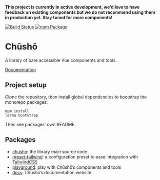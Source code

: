 **This project is currently in active development, we’d love to have feedback on existing components but we do not recommend using them in production yet. Stay tuned for more components!**

[![Build Status](https://api.travis-ci.org/liip/chusho.svg?branch=master)](https://travis-ci.org/liip/chusho)
[![npm Package](https://img.shields.io/npm/v/chusho)](https://www.npmjs.com/package/chusho)

# Chūshō

A library of bare accessible Vue components and tools.

[Documentation](https://www.chusho.dev/guide/)

## Project setup

Clone the repository, then install global dependencies to bootstrap the monorepo packages:

```
npm install
lerna bootstrap
```

Then see packages’ own README.

## Packages

-   [chusho](https://github.com/liip/chusho/tree/master/packages/chusho/): the library main source code
-   [preset-tailwind](https://github.com/liip/chusho/tree/master/packages/preset-tailwind/): a configuration preset to ease integration with [TailwindCSS](https://tailwindcss.com/)
-   [playground](https://github.com/liip/chusho/tree/master/packages/playground/): play with Chūshō’s components and tools
-   [docs](https://github.com/liip/chusho/tree/master/packages/docs/): Chūshō’s documentation website
